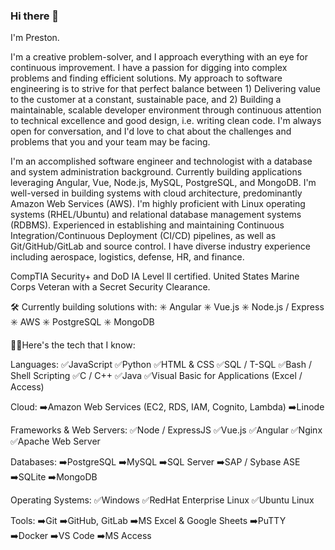 ### Hi there 👋

I'm Preston.
<!--
**nealwp/nealwp** is a ✨ _special_ ✨ repository because its `README.md` (this file) appears on your GitHub profile.

Here are some ideas to get you started:

- 🔭 I’m currently working on ...
- 🌱 I’m currently learning ...
- 👯 I’m looking to collaborate on ...
- 🤔 I’m looking for help with ...
- 💬 Ask me about ...
- 📫 How to reach me: ...
- 😄 Pronouns: ...
- ⚡ Fun fact: ...
-->
I'm a creative problem-solver, and I approach everything with an eye for continuous improvement. I have a passion for digging into complex problems and finding efficient solutions. My approach to software engineering is to strive for that perfect balance between 1) Delivering value to the customer at a constant, sustainable pace, and 2) Building a maintainable, scalable developer environment through continuous attention to technical excellence and good design, i.e. writing clean code. I'm always open for conversation, and I'd love to chat about the challenges and problems that you and your team may be facing.

I'm an accomplished software engineer and technologist with a database and system administration background. Currently building applications leveraging Angular, Vue, Node.js, MySQL, PostgreSQL, and MongoDB. I'm well-versed in building systems with cloud architecture, predominantly Amazon Web Services (AWS). I'm highly proficient with Linux operating systems (RHEL/Ubuntu) and relational database management systems (RDBMS). Experienced in establishing and maintaining Continuous Integration/Continuous Deployment (CI/CD) pipelines, as well as Git/GitHub/GitLab and source control. I have diverse industry experience including aerospace, logistics, defense, HR, and finance. 

CompTIA Security+ and DoD IA Level II certified. United States Marine Corps Veteran with a Secret Security Clearance.

🛠️ Currently building solutions with:
✳️ Angular
✳️ Vue.js
✳️ Node.js / Express
✳️ AWS
✳️ PostgreSQL
✳️ MongoDB

👨‍💻Here's the tech that I know:

Languages:
✅JavaScript
✅Python
✅HTML & CSS
✅SQL / T-SQL
✅Bash / Shell Scripting
✅C / C++
✅Java
✅Visual Basic for Applications (Excel / Access)

Cloud:
➡️Amazon Web Services (EC2, RDS, IAM, Cognito, Lambda)
➡️Linode

Frameworks & Web Servers:
✅Node / ExpressJS
✅Vue.js
✅Angular 
✅Nginx
✅Apache Web Server

Databases:
➡️PostgreSQL
➡️MySQL
➡️SQL Server
➡️SAP / Sybase ASE
➡️SQLite
➡️MongoDB

Operating Systems: 
✅Windows
✅RedHat Enterprise Linux
✅Ubuntu Linux
 
Tools:
➡️Git
➡️GitHub, GitLab
➡️MS Excel & Google Sheets
➡️PuTTY
➡️Docker
➡️VS Code
➡️MS Access